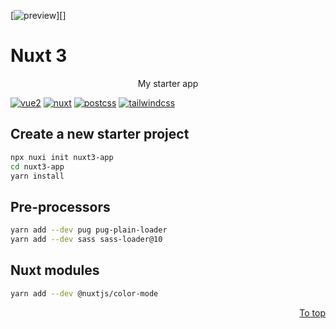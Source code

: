 [![preview][preview]][]

# Nuxt 3

<p align="center">
  My starter app
</p>

[![vue2][vue-image]][vue]
[![nuxt][nuxt-image]][nuxt]
[![postcss][postcss-image]][postcss]
[![tailwindcss][tailwindcss-image]][tailwindcss]

## Create a new starter project

```bash
npx nuxi init nuxt3-app
cd nuxt3-app
yarn install
```

## Pre-processors

```bash
yarn add --dev pug pug-plain-loader
yarn add --dev sass sass-loader@10
```

## Nuxt modules

```bash
yarn add --dev @nuxtjs/color-mode
```

<p align="right">
  <a href="#nuxt-3">To top</a>
</p>

[preview]: https://user-images.githubusercontent.com/44722574/154818080-e2bc0724-d84e-41aa-84ba-79fe54c9e2b1.png

[vue]: https://vuejs.org
[vue-image]: https://img.shields.io/badge/vue-3.x.x-41b883.svg

[nuxt]: https://v3.nuxtjs.org/docs/usage/data-fetching
[nuxt-image]: https://img.shields.io/badge/nuxt-3.x.x-108775.svg

[postcss]: https://postcss.org/
[postcss-image]: https://img.shields.io/badge/postcss-8.x.x-dd3a0a.svg

[tailwindcss]: https://tailwindcss.com/docs/installation
[tailwindcss-image]: https://img.shields.io/badge/tailwind-3.x.x-38bdf8.svg
